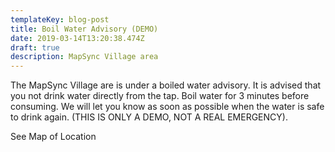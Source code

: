 ```yaml
---
templateKey: blog-post
title: Boil Water Advisory (DEMO)
date: 2019-03-14T13:20:38.474Z
draft: true
description: MapSync Village area
---
```

The MapSync Village are is under a boiled water advisory. It is advised that you not drink water directly from the tap. Boil water for 3 minutes before consuming. We will let you know as soon as possible when the water is safe to drink again. (THIS IS ONLY A DEMO, NOT A REAL EMERGENCY).

See Map of Location
